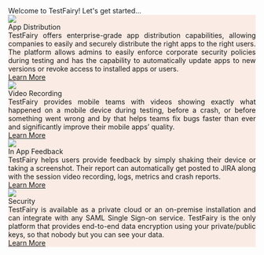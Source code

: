 <div class="getting-started-container">
<div class="getting-started-card-container w-clearfix">
<div class="getting-started-title">Welcome to TestFairy! Let's get started...</div>
<div class="getting-started-row">
<div class="getting-started-card"><img class="getting-started-img" src="../img/getting-started/icon-app-distribution.png" />
<div class="getting-started-question">App Distribution</div>
<div class="getting-started-body">TestFairy offers enterprise-grade app distribution capabilities, allowing companies to easily and securely distribute the right apps to the right users. The platform allows admins to easily enforce corporate security policies during testing and has the capability to automatically update apps to new versions or revoke access to installed apps or users.</div>
<a class="getting-started-btn" href="../App_Distribution/Distributing_Your_Apps.html">Learn More</a></div>

<div class="getting-started-card"><img class="getting-started-img" src="../img/getting-started/icon-video.png" />
<div class="getting-started-question">Video Recording</div>
<div class="getting-started-body">TestFairy provides mobile teams with videos showing exactly what happened on a mobile device during testing, before a crash, or before something went wrong and by that helps teams fix bugs faster than ever and significantly improve their mobile apps&rsquo; quality.</div>
<a class="getting-started-btn" href="../SDK/Begin_with_options.html#video-recording">Learn More</a></div>
</div>
<div class="getting-started-row">
<div class="getting-started-card"><img class="getting-started-img" src="../img/getting-started/icon-in-app-feedback.png" />
<div class="getting-started-question">In App Feedback</div>
<div class="getting-started-body">TestFairy helps users provide feedback by simply shaking their device or taking a screenshot. Their report can automatically get posted to JIRA along with the session video recording, logs, metrics and crash reports.</div>
<a class="getting-started-btn" href="../Bug_Tracking/Overview.html">Learn More</a></div>

<div class="getting-started-card"><img class="getting-started-img" src="../img/getting-started/icon-security.png" />
<div class="getting-started-question">Security</div>
<div class="getting-started-body">TestFairy is available as a private cloud or an on-premise installation and can integrate with any SAML Single Sign-on service. TestFairy is the only platform that provides end-to-end data encryption using your private/public keys, so that nobody but you can see your data.</div>
<a class="getting-started-btn" href="../Security/Private_Cloud.html">Learn More</a></div>
</div>
</div>
</div>
  
<style>.page-header, .suggest-edit-container, .was-doc-helpful {display: none !important;}</style>
<style>.getting-started-card {width: 100%; background-color: rgba(250, 236, 229, 1);padding: inherit;
}</style>
<style>.getting-started-container {width: auto; !important}</style>
<style>.getting-started-body {text-align: justify;}</style>
<script src="https://ajax.googleapis.com/ajax/libs/webfont/1.4.7/webfont.js" type="text/javascript"></script>
<script type="text/javascript">WebFont.load({  google: {    families: ["Inconsolata:400,700","Lato:100,100italic,300,300italic,400,400italic,700,700italic,900,900italic","Roboto:100,100italic,300,300italic,regular,italic,500,500italic,700,700italic,900","Playfair Display:regular,italic","Roboto Slab:regular,700"]  }});</script>
